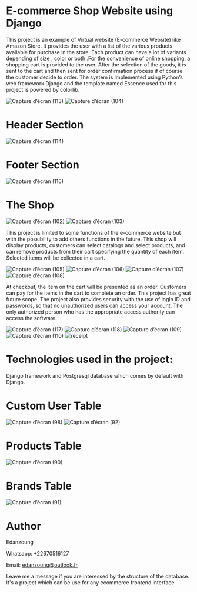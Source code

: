 # E-commerce Shop Website using Django

This project is an example of Virtual website (E-commerce Website) like Amazon Store. It provides the user with a list of the various products available for purchase in the store. Each product can have a lot of variants depending of size , color or both .For the convenience of online shopping, a shopping cart is provided to the user. After the selection of the goods, it is sent to the cart and then sent for order confirmation process if of course the customer decide to order. The system is implemented using Python’s web framework Django and the template named Essence used for this project is powered by colorlib.

![Capture d’écran (113)](https://user-images.githubusercontent.com/57450098/155451052-e9dc3aa7-0d94-4be6-98f2-6c89e5484bb5.png)
![Capture d’écran (104)](https://user-images.githubusercontent.com/57450098/155451331-f75ad1b5-f79a-4f76-b05f-b38b5b00d96c.png)

# Header Section
![Capture d’écran (114)](https://user-images.githubusercontent.com/57450098/155451109-52f8e7ab-cc0e-421b-ab86-721fc503340d.png)
# Footer Section
![Capture d’écran (116)](https://user-images.githubusercontent.com/57450098/155451157-85fe44f5-3ec0-48ce-8168-7167aba55b12.png)

# The Shop
![Capture d’écran (102)](https://user-images.githubusercontent.com/57450098/155451817-a237b3e4-f512-4a1a-9579-5be862fc24fc.png)
![Capture d’écran (103)](https://user-images.githubusercontent.com/57450098/155451823-b2b363b4-692e-4327-8d9a-858d7cca9dbe.png)

This project is limited to some functions of the e-commerce website but with the possibility to add others functions in the future. This shop will display products, customers can select catalogs and select products, and can remove products from their cart specifying the quantity of each item. Selected items will be collected in a cart. 

![Capture d’écran (105)](https://user-images.githubusercontent.com/57450098/155452299-6fde2142-5ae6-44ea-818e-4781c307587d.png)
![Capture d’écran (106)](https://user-images.githubusercontent.com/57450098/155452300-ef0163ca-9d47-4454-ba36-f0b4ec7daa3d.png)
![Capture d’écran (107)](https://user-images.githubusercontent.com/57450098/155452323-a4be9557-5c3e-43dd-89fd-a292bdbe9653.png)
![Capture d’écran (108)](https://user-images.githubusercontent.com/57450098/155452340-74284b93-f981-441d-8e8b-060c49216d32.png)

At checkout, the item on the cart will be presented as an order. Customers can pay for the items in the cart to complete an order. This project has great future scope. The project also provides security with the use of login ID and passwords, so that no unauthorized users can access your account. The only authorized person who has the appropriate access authority can access the software.

![Capture d’écran (117)](https://user-images.githubusercontent.com/57450098/155454739-f42dc3d6-7880-420a-821c-667fec8cba84.png)
![Capture d’écran (118)](https://user-images.githubusercontent.com/57450098/155454744-38047963-2aaf-469f-b8fe-59f2d0eea878.png)
![Capture d’écran (109)](https://user-images.githubusercontent.com/57450098/155454799-f84620ca-36ad-4d7f-9f89-cc0ce61e8315.png)
![Capture d’écran (110)](https://user-images.githubusercontent.com/57450098/155454813-fcf4f652-02f4-4c44-bb71-0c4990813989.png)
![receipt](https://user-images.githubusercontent.com/57450098/155454427-d3662927-af29-4db8-b68e-4ef3450401e2.png)

# Technologies used in the project: 
Django framework and Postgresql database which comes by default with Django.

# Custom User Table
![Capture d’écran (98)](https://user-images.githubusercontent.com/57450098/155456089-730f4843-9a90-4858-a332-347950a4944b.png)
![Capture d’écran (92)](https://user-images.githubusercontent.com/57450098/155456105-5eb5d6d2-1413-49e5-be0a-b5b83b0cb109.png)
# Products Table
![Capture d’écran (90)](https://user-images.githubusercontent.com/57450098/155456116-7cc46a82-cb4e-466d-83e1-f7d733276b58.png)
# Brands Table
![Capture d’écran (91)](https://user-images.githubusercontent.com/57450098/155456260-51765fd7-5209-4d0e-b119-51415fa67f18.png)


# Author
Edanzoung

Whatsapp: +22670516127

Email: edanzoung@outlook.fr

Leave me a message if you are interessed by the structure of the database. It's a project which can be use for any ecommerce frontend interface

